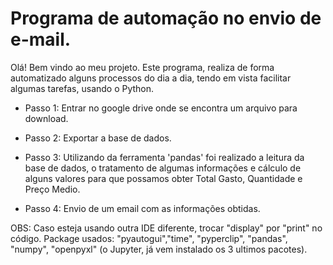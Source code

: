 # Programa de automação no envio de e-mail.

Olá! Bem vindo ao meu projeto.
Este programa, realiza de forma automatizado alguns
processos do dia a dia, tendo em vista facilitar 
algumas tarefas, usando o Python.

* Passo 1: Entrar no google drive onde se encontra um arquivo para download.

* Passo 2: Exportar a base de dados.

* Passo 3: Utilizando da ferramenta 'pandas' foi realizado a leitura da base de dados,
o tratamento de algumas informações e cálculo de alguns valores para que possamos 
obter Total Gasto, Quantidade e Preço Medio.

* Passo 4: Envio de um email com as informações obtidas.

OBS: 
Caso esteja usando outra IDE diferente, trocar "display" por "print" no código.
Package usados: "pyautogui","time", "pyperclip", "pandas", "numpy", "openpyxl" 
(o Jupyter, já vem instalado os 3 ultimos pacotes).
